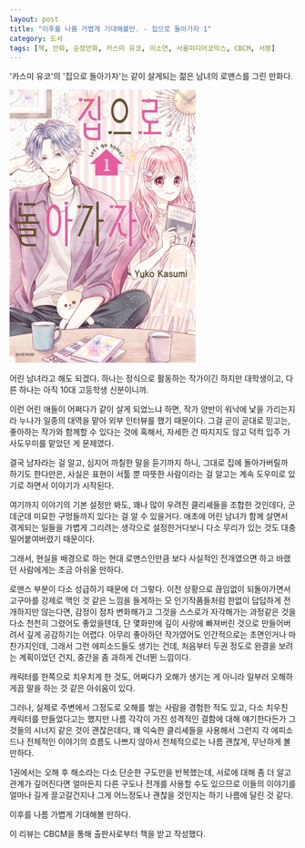 ```yaml
---
layout: post
title: "이후를 나름 가볍게 기대해볼만. - 집으로 돌아가자 1"
category: 도서
tags: [책, 만화, 순정만화, 카스미 유코, 이소연, 서울미디어코믹스, CBCM, 서평]
---
```


'카스미 유코'의
'집으로 돌아가자'는
같이 살게되는 젊은 남녀의 로맨스를 그린 만화다.

![표지](/images/ouchi-ni-kaerou-comic-book-h480.jpg)

어린 남녀라고 해도 되겠다.
하나는 정식으로 활동하는 작가이긴 하지만 대학생이고,
다른 하나는 아직 10대 고등학생 신분이니까.

이런 어린 애들이 어쩌다가 같이 살게 되었느냐 하면,
작가 양반이 워낙에 낯을 가리는지라
누나가 일종의 대역을 맡아 외부 인터뷰를 했기 때문이다.
그걸 곧이 곧대로 믿고는, 좋아하는 작가와 함께할 수 있다는 것에 혹해서,
자세한 건 따지지도 않고 덕컥 입주 가사도우미를 맡았던 게 문제였다.

결국 남자라는 걸 알고,
심지어 까칠한 말을 듣기까지 하니,
그대로 집에 돌아가버릴까 하기도 한다만은,
사실은 표현이 서툴 뿐 따뜻한 사람이라는 걸 알고는
계속 도우미로 있기로 하면서 이야기가 시작된다.

여기까지 이야기의 기본 설정만 봐도,
꽤나 많이 우려진 클리셰들을 조합한 것인데다,
군데군데 미묘한 구멍들까지 있다는 걸 알 수 있을거다.
애초에 어린 남녀가 함께 살면서 겪게되는 일들을 가볍게 그리려는 생각으로 설정한거다보니
다소 무리가 있는 것도 대충 밀어붙여버렸기 때문이다.
<!--
미성년자가 타지에 입주 가사 도우미로 간다는 것도 그렇고,
주변 어른들이 그런 상황을 알거나 충분히 알만한데도 그걸 용인하는 것부터 좀 말이 안된다.
-->

그래서, 현실을 배경으로 하는 현대 로맨스인만큼
보다 사실적인 전개였으면 하고 바랬던 사람에게는 조금 아쉬울 만하다.

로맨스 부분이 다소 성급하기 때문에 더 그렇다.
이전 상황으로 끊임없이 되돌아가면서
고구마를 강제로 맥인 것 같은 느낌을 들게하는
모 인기작품들처럼 한없이 답답하게 전개하지만 않는다면,
감정이 점차 변화해가고 그것을 스스로가 자각해가는 과정같은 것을 다소 천천히 그렸어도 좋았을텐데,
단 몇화만에 깊이 사랑에 빠져버린 것으로 만들어버려서 깊게 공감하기는 어렵다.
아무리 좋아하던 작가였어도 인간적으로는 초면인거나 마찬가지인데,
그래서 그런 에피소드들도 생기는 건데,
처음부터 두권 정도로 완결을 보려는 계획이었던 건지,
중간을 좀 과하게 건너뛴 느낌이다.

캐릭터를 한쪽으로 치우치게 한 것도,
어쩌다가 오해가 생기는 게 아니라
일부러 오해하게끔 말을 하는 것 같은 아쉬움이 있다.

그러나, 실제로 주변에서 그정도로 오해를 쌓는 사람을 경험한 적도 있고,
다소 치우친 캐릭터를 만들었다고는 했지만
나름 각각이 가진 성격적인 결함에 대해 얘기한다든가
그것들의 시너지 같은 것이 괜찮은데다,
꽤 익숙한 클리셰들을 사용해서 그런지
각 에피소드나 전체적인 이야기의 흐름도 나쁘지 않아서
전체적으로는 나름 괜찮게, 무난하게 볼만하다.

1권에서는 오해 후 해소라는 다소 단순한 구도만을 반복했는데,
서로에 대해 좀 더 알고 관계가 깊어진다면
얼마든지 다른 구도나 전개를 사용할 수도 있으므로
이들의 이야기를 얼마나 길게 끌고갈건지나
그게 어느정도나 괜찮을 것인지는
하기 나름에 달린 것 같다.

이후를 나름 가볍게 기대해볼 만하다.



<div class="im im-info">
이 리뷰는 CBCM을 통해 출판사로부터 책을 받고 작성했다.
</div>
